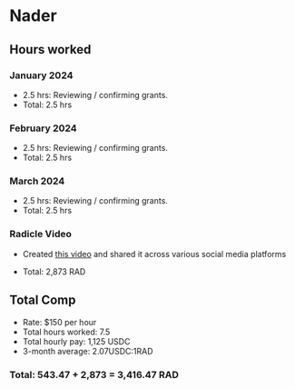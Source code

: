# Nader

## Hours worked

### January 2024
* 2.5 hrs: Reviewing / confirming grants.
* Total: 2.5 hrs

### February 2024
* 2.5 hrs: Reviewing / confirming grants.
* Total: 2.5 hrs

### March 2024
* 2.5 hrs: Reviewing / confirming grants.
* Total: 2.5 hrs

### Radicle Video
* Created [this video](https://twitter.com/dabit3/status/1772732832554615057) and shared it across various social media platforms

* Total: 2,873 RAD

## Total Comp

* Rate: $150 per hour
* Total hours worked: 7.5
* Total hourly pay: 1,125 USDC
* 3-month average: 2.07USDC:1RAD

### Total: 543.47 + 2,873 = 3,416.47 RAD
